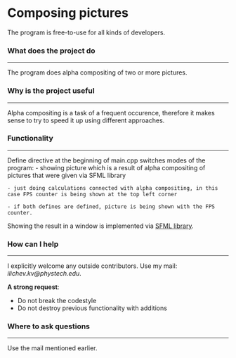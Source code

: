 # Composing pictures

The program is free-to-use for all kinds of developers.


### What does the project do
***
The program does alpha compositing of two or more pictures.


### Why is the project useful
***
Alpha compositing is a task of a frequent occurence, therefore it makes sense to try to speed it up
using different approaches.


### Functionality
***
Define directive at the beginning of main.cpp switches modes of the program:
    - showing picture which is a result of alpha compositing of pictures that were given via SFML library
    
    - just doing calculations connected with alpha compositing, in this case FPS counter is being shown at the top left corner
    
    - if both defines are defined, picture is being shown with the FPS counter.
 
Showing the result in a window is implemented via [SFML library](https://www.sfml-dev.org/).

### How can I help
***
I explicitly welcome any outside contributors. Use my mail: _ilichev.kv@phystech.edu_.

__A strong request__:
* Do not break the codestyle
* Do not destroy previous functionality with additions

### Where to ask questions
***
Use the mail mentioned earlier.
